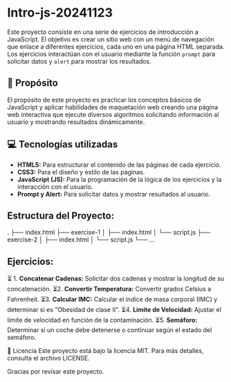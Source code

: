 # **Intro-js-20241123**

Este proyecto consiste en una serie de ejercicios de introducción a JavaScript. El objetivo es crear un sitio web con un menú de navegación que enlace a diferentes ejercicios, cada uno en una página HTML separada. Los ejercicios interactúan con el usuario mediante la función `prompt` para solicitar datos y `alert` para mostrar los resultados.

## 🚀 **Propósito**

El propósito de este proyecto es practicar los conceptos básicos de JavaScript y aplicar habilidades de maquetación web creando una página web interactiva que ejecute diversos algoritmos solicitando información al usuario y mostrando resultados dinámicamente.

## 💻 **Tecnologías utilizadas**

- **HTML5:** Para estructurar el contenido de las páginas de cada ejercicio.
- **CSS3:** Para el diseño y estilo de las páginas.
- **JavaScript (JS):** Para la programación de la lógica de los ejercicios y la interacción con el usuario.
- **Prompt y Alert:** Para solicitar datos y mostrar resultados al usuario.

## **Estructura del Proyecto:**

. ├── index.html ├── exercise-1 │ ├── index.html │ └── script.js ├── exercise-2 │ ├── index.html │ └── script.js └── ...

## **Ejercicios:**

⏳ 1. **Concatenar Cadenas:** Solicitar dos cadenas y mostrar la longitud de su concatenación.
⏳2. **Convertir Temperatura:** Convertir grados Celsius a Fahrenheit.
⏳3. **Calcular IMC:** Calcular el índice de masa corporal (IMC) y determinar si es "Obesidad de clase II".
⏳4. **Límite de Velocidad:** Ajustar el límite de velocidad en función de la contaminación.
⏳5. **Semáforo:** Determinar si un coche debe detenerse o continuar según el estado del semáforo.

📜 Licencia Este proyecto está bajo la licencia MIT. Para más detalles, consulta el archivo LICENSE.

Gracias por revisar este proyecto.